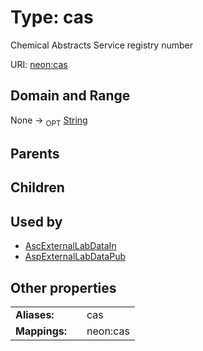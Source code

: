 
# Type: cas


Chemical Abstracts Service registry number

URI: [neon:cas](https://data.neonscience.org/cas)


## Domain and Range

None ->  <sub>OPT</sub> [String](types/String.md)

## Parents


## Children


## Used by

 * [AscExternalLabDataIn](AscExternalLabDataIn.md)
 * [AspExternalLabDataPub](AspExternalLabDataPub.md)

## Other properties

|  |  |  |
| --- | --- | --- |
| **Aliases:** | | cas |
| **Mappings:** | | neon:cas |

